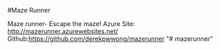 #Maze Runner

Maze runner- Escape the maze!
Azure Site: http://mazerunner.azurewebsites.net/
Github:https://github.com/derekpwwong/mazerunner
"# mazerunner" 
